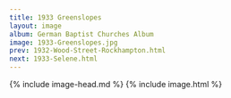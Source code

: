 ```yaml
---
title: 1933 Greenslopes
layout: image
album: German Baptist Churches Album
image: 1933-Greenslopes.jpg
prev: 1932-Wood-Street-Rockhampton.html
next: 1933-Selene.html
---
```

{% include image-head.md %}
{% include image.html %}